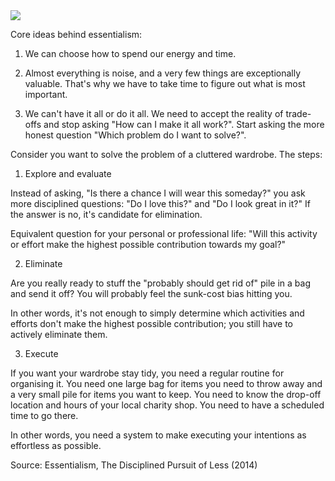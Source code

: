 <img src="https://user-images.githubusercontent.com/1047259/145565704-37a721ac-9ec2-4f45-92f2-991d33a4f67a.jpg" style="max-width:100%;height:auto;"> 

Core ideas behind essentialism:

1) We can choose how to spend our energy and time.

2) Almost everything is noise, and a very few things are exceptionally valuable.
That's why we have to take time to figure out what is most important.

3) We can't have it all or do it all. We need to accept the reality of
trade-offs and stop asking "How can I make it all work?". Start asking the more
honest question "Which problem do I want to solve?".

Consider you want to solve the problem of a cluttered wardrobe. The steps:

1) Explore and evaluate

Instead of asking, "Is there a chance I will wear this someday?" you ask more
disciplined questions: "Do I love this?" and "Do I look great in it?" If the
answer is no, it's candidate for elimination.

Equivalent question for your personal or professional life: "Will this activity
or effort make the highest possible contribution towards my goal?"

2) Eliminate

Are you really ready to stuff the "probably should get rid of" pile in a bag and
send it off? You will probably feel the sunk-cost bias hitting you.

In other words, it's not enough to simply determine which activities and efforts
don't make the highest possible contribution; you still have to actively
eliminate them.

3) Execute

If you want your wardrobe stay tidy, you need a regular routine for organising
it. You need one large bag for items you need to throw away and a very small
pile for items you want to keep. You need to know the drop-off location and
hours of your local charity shop. You need to have a scheduled time to go there.

In other words, you need a system to make executing your intentions as
effortless as possible.

Source: Essentialism, The Disciplined Pursuit of Less (2014)
